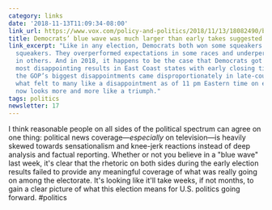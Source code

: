 ```yaml
---
category: links
date: '2018-11-13T11:09:34-08:00'
link_url: https://www.vox.com/policy-and-politics/2018/11/13/18082490/blue-wave
title: Democrats’ blue wave was much larger than early takes suggested
link_excerpt: "Like in any election, Democrats both won some squeakers and lost some
  squeakers. They overperformed expectations in some races and underperformed them
  in others. And in 2018, it happens to be the case that Democrats got some of their
  most disappointing results in East Coast states with early closing times, while
  the GOP’s biggest disappointments came disproportionately in late-counting states.\r\n\r\nConsequently,
  what felt to many like a disappointment as of 11 pm Eastern time on election night
  now looks more and more like a triumph."
tags: politics
newsletter: 17
---
```


I think reasonable people on all sides of the political spectrum can agree on one thing: political news coverage—*especially* on television—is heavily skewed towards sensationalism and knee-jerk reactions instead of deep analysis and factual reporting. Whether or not you believe in a "blue wave" last week, it's clear that the rhetoric on both sides during the early election results failed to provide any meaningful coverage of what was really going on among the electorate. It's looking like it'll take weeks, if not months, to gain a clear picture of what this election means for U.S. politics going forward. #politics